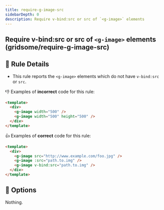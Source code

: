 ```yaml
---
title: require-g-image-src
sidebarDepth: 0
description: Require v-bind:src or src of `<g-image>` elements
---
```


## Require v-bind:src or src of `<g-image>` elements (gridsome/require-g-image-src)

## :book: Rule Details

- This rule reports the `<g-image>` elements which do not have `v-bind:src` or `src`.

:-1: Examples of **incorrect** code for this rule:

```html
<template>
  <div>
    <g-image width="500" />
    <g-image width="500" height="500" />
  </div>
</template>
```

:+1: Examples of **correct** code for this rule:

```html
<template>
  <div>
    <g-image src="http://www.example.com/foo.jpg" />
    <g-image :src="path.to.img" />
    <g-image v-bind:src="path.to.img" />
  </div>
</template>
```

## :wrench: Options

Nothing.
